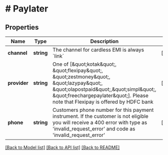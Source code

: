 # # Paylater

## Properties

Name | Type | Description | Notes
------------ | ------------- | ------------- | -------------
**channel** | **string** | The channel for cardless EMI is always &#x60;link&#x60; | [optional]
**provider** | **string** | One of [\&quot;kotak\&quot;, \&quot;flexipay\&quot;, \&quot;zestmoney\&quot;, \&quot;lazypay\&quot;, \&quot;olapostpaid\&quot;,\&quot;simpl\&quot;, \&quot;freechargepaylater\&quot;]. Please note that Flexipay is offered by HDFC bank | [optional]
**phone** | **string** | Customers phone number for this payment instrument. If the customer is not eligible you will receive a 400 error with type as &#39;invalid_request_error&#39; and code as &#39;invalid_request_error&#39; | [optional]

[[Back to Model list]](../../README.md#models) [[Back to API list]](../../README.md#endpoints) [[Back to README]](../../README.md)
